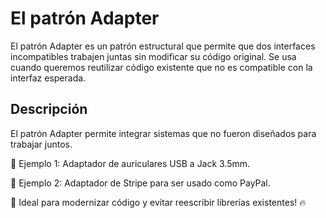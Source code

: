 # El patrón Adapter

El patrón Adapter es un patrón estructural que permite que dos interfaces incompatibles trabajen juntas sin modificar su
código original. Se usa cuando queremos reutilizar código existente que no es compatible con la interfaz esperada.

## Descripción

El patrón Adapter permite integrar sistemas que no fueron diseñados para trabajar juntos.

📌 Ejemplo 1: Adaptador de auriculares USB a Jack 3.5mm.

📌 Ejemplo 2: Adaptador de Stripe para ser usado como PayPal.


🚀 Ideal para modernizar código y evitar reescribir librerías existentes! 🔥






